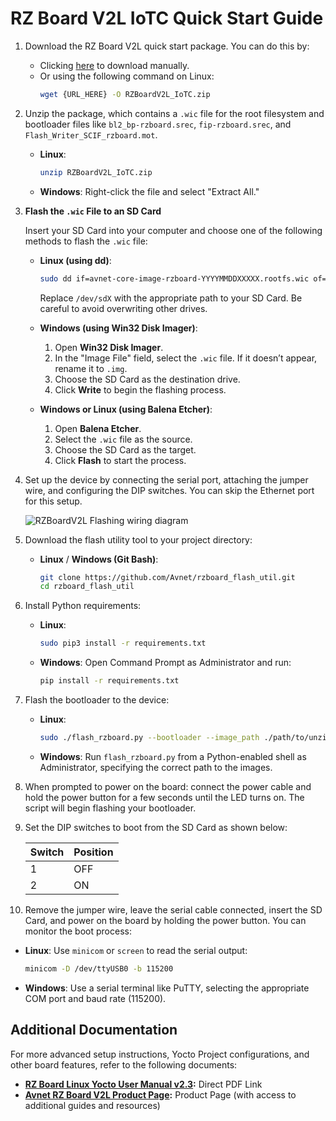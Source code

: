 # RZ Board V2L IoTC Quick Start Guide

1. Download the RZ Board V2L quick start package. You can do this by:
   - Clicking [here](./README.md) to download manually.
   - Or using the following command on Linux:
     ```bash
     wget {URL_HERE} -O RZBoardV2L_IoTC.zip
     ```

2. Unzip the package, which contains a `.wic` file for the root filesystem and bootloader files like `bl2_bp-rzboard.srec`, `fip-rzboard.srec`, and `Flash_Writer_SCIF_rzboard.mot`.

   - **Linux**: 
     ```bash
     unzip RZBoardV2L_IoTC.zip
     ```
   - **Windows**: Right-click the file and select "Extract All."

3. **Flash the `.wic` File to an SD Card**

   Insert your SD Card into your computer and choose one of the following methods to flash the `.wic` file:

   - **Linux (using dd)**:
     ```bash
     sudo dd if=avnet-core-image-rzboard-YYYYMMDDXXXXX.rootfs.wic of=/dev/sdX bs=4M status=progress
     ```
     Replace `/dev/sdX` with the appropriate path to your SD Card. Be careful to avoid overwriting other drives.

   - **Windows (using Win32 Disk Imager)**:
     1. Open **Win32 Disk Imager**.
     2. In the "Image File" field, select the `.wic` file. If it doesn’t appear, rename it to `.img`.
     3. Choose the SD Card as the destination drive.
     4. Click **Write** to begin the flashing process.

   - **Windows or Linux (using Balena Etcher)**:
     1. Open **Balena Etcher**.
     2. Select the `.wic` file as the source.
     3. Choose the SD Card as the target.
     4. Click **Flash** to start the process.

4. Set up the device by connecting the serial port, attaching the jumper wire, and configuring the DIP switches. You can skip the Ethernet port for this setup.
   
   ![RZBoardV2L Flashing wiring diagram](https://hackster.imgix.net/uploads/attachments/1634133/image_Epd2Fx4Hue.png?auto=compress%2Cformat&w=740&h=555&fit=max)

5. Download the flash utility tool to your project directory:
   - **Linux** / **Windows (Git Bash)**:
     ```bash
     git clone https://github.com/Avnet/rzboard_flash_util.git
     cd rzboard_flash_util
     ```

6. Install Python requirements:
   - **Linux**:
     ```bash
     sudo pip3 install -r requirements.txt
     ```
   - **Windows**: Open Command Prompt as Administrator and run:
     ```cmd
     pip install -r requirements.txt
     ```

7. Flash the bootloader to the device:
   - **Linux**:
     ```bash
     sudo ./flash_rzboard.py --bootloader --image_path ./path/to/unzipped/dir
     ```
   - **Windows**: Run `flash_rzboard.py` from a Python-enabled shell as Administrator, specifying the correct path to the images.

8. When prompted to power on the board: connect the power cable and hold the power button for a few seconds until the LED turns on. The script will begin flashing your bootloader.

9. Set the DIP switches to boot from the SD Card as shown below:

   | Switch | Position |
   |--------|----------|
   | 1      | OFF      |
   | 2      | ON       |

10. Remove the jumper wire, leave the serial cable connected, insert the SD Card, and power on the board by holding the power button. You can monitor the boot process:
   - **Linux**: Use `minicom` or `screen` to read the serial output:
     ```bash
     minicom -D /dev/ttyUSB0 -b 115200
     ```
   - **Windows**: Use a serial terminal like PuTTY, selecting the appropriate COM port and baud rate (115200).

## Additional Documentation

For more advanced setup instructions, Yocto Project configurations, and other board features, refer to the following documents:

- **[RZ Board Linux Yocto User Manual v2.3](https://www.avnet.com/wps/wcm/connect/onesite/9fe02bc9-8335-4da2-924a-1bdde941e534/RzBoard-Linux-Yocto-UserManual-v2.3.pdf):** Direct PDF Link
- **[Avnet RZ Board V2L Product Page](https://www.avnet.com/wps/portal/us/products/avnet-boards/avnet-board-families/rzboard-v2l/):** Product Page (with access to additional guides and resources)
